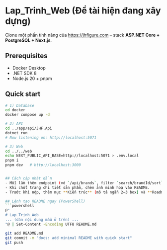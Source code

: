 # Lap_Trinh_Web (Đề tài hiện đang xây dựng)

Clone một phần tính năng của https://jhfigure.com – stack **ASP.NET Core + PostgreSQL + Next.js**.

## Prerequisites
- Docker Desktop
- .NET SDK 8
- Node.js 20 + pnpm

## Quick start
```bash
# 1) Database
cd docker
docker compose up -d

# 2) API
cd ../app/api/JHF.Api
dotnet run
# Now listening on: http://localhost:5071

# 3) Web
cd ../../web
echo NEXT_PUBLIC_API_BASE=http://localhost:5071 > .env.local
pnpm i
pnpm dev   # http://localhost:3000


## Cách cập nhật dần
- Mỗi lần thêm endpoint (vd `/api/brands`, filter `search/brandId/sort`), thêm 1–2 dòng ở mục **API**.  
- Khi chốt trang chi tiết sản phẩm, chèn ảnh minh hoạ vào README.  
- Trước khi nộp, thêm mục **Kiến trúc** (mô tả ngắn 2–3 box) và **Roadmap** (todo đã/đang/làm sau).

## Lệnh tạo README ngay (PowerShell)
```powershell
@"
# Lap_Trinh_Web
... (dán nội dung mẫu ở trên) ...
"@ | Set-Content -Encoding UTF8 README.md

git add README.md
git commit -m "docs: add minimal README with quick start"
git push
